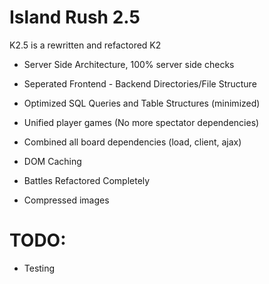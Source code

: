 # Island Rush 2.5

K2.5 is a rewritten and refactored K2

- Server Side Architecture, 100% server side checks

- Seperated Frontend - Backend Directories/File Structure

- Optimized SQL Queries and Table Structures (minimized)

- Unified player games (No more spectator dependencies)

- Combined all board dependencies (load, client, ajax)

- DOM Caching

- Battles Refactored Completely

- Compressed images

# TODO:

- Testing
